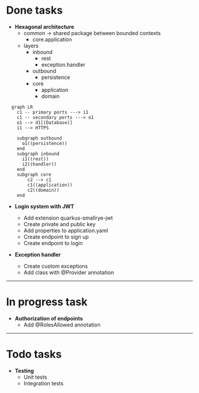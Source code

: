 # Done tasks
- **Hexagonal architecture**
  - common -> shared package between bounded contexts
    - core.application
  - layers
    - inbound
      - rest
      - exception.handler
    - outbound
      - persistence
    - core
      - application
      - domain

```mermaid
  graph LR
    c1 -- primary ports ---> i1
    c1 -- secondary ports ---> o1
    o1 --> d1[(Database)]
    i1 --> HTTPS
    
    subgraph outbound
      o1((persistence))
    end
    subgraph inbound
      i1((rest))
      i2((handler))
    end
    subgraph core
        c2 --> c1
        c1((application))
        c2((domain))
    end
```

- **Login system with JWT**
  - Add extension quarkus-smallrye-jwt
  - Create private and public key
  - Add properties to application.yaml
  - Create endpoint to sign up
  - Create endpoint to login

- **Exception handler**
  - Create custom exceptions
  - Add class with @Provider annotation

---
# In progress task

- **Authorization of endpoints**
  - Add @RolesAllowed annotation

---
# Todo tasks

- **Testing**
  - Unit tests
  - Integration tests